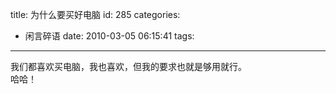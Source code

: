 title: 为什么要买好电脑
id: 285
categories:
  - 闲言碎语
date: 2010-03-05 06:15:41
tags:
---

我们都喜欢买电脑，我也喜欢，但我的要求也就是够用就行。
</br>哈哈！